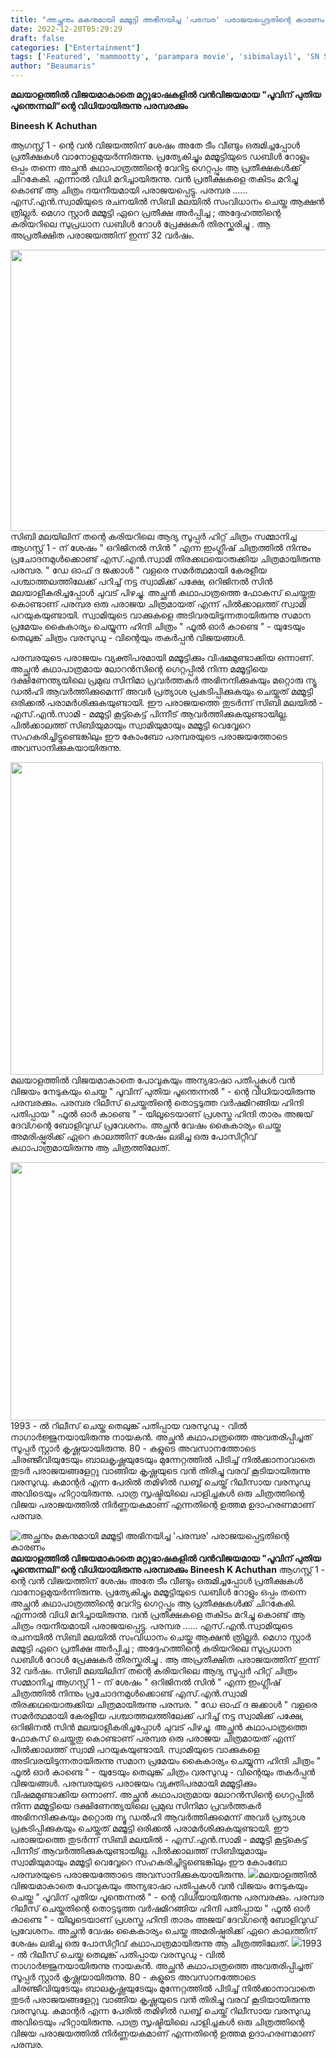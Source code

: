 ```yaml
---
title: "അച്ഛനും മകനുമായി മമ്മൂട്ടി അഭിനയിച്ച 'പരമ്പര' പരാജയപ്പെട്ടതിന്റെ കാരണം"
date: 2022-12-20T05:29:29
draft: false
categories: ["Entertainment"]
tags: ['Featured', 'mammootty', 'parampara movie', 'sibimalayil', 'SN Swami']
author: "Beaumaris"
---
```


<strong>മലയാളത്തിൽ വിജയമാകാതെ മറ്റുഭാഷകളിൽ വൻവിജയമായ "പൂവിന് പുതിയ പൂന്തെന്നലി"ന്റെ വിധിയായിരുന്നു പരമ്പരക്കും</strong>

<strong>Bineesh K Achuthan</strong>

ആഗസ്റ്റ് 1 - ന്റെ വൻ വിജയത്തിന് ശേഷം അതേ ടീം വീണ്ടും ഒരുമിച്ചപ്പോൾ പ്രതീക്ഷകൾ വാനോളമുയർന്നിരുന്നു. പ്രത്യേകിച്ചും മമ്മൂട്ടിയുടെ ഡബിൾ റോളും ഒപ്പം തന്നെ അച്ഛൻ കഥാപാത്രത്തിന്റെ വേറിട്ട ഗെറ്റപ്പും ആ പ്രതീക്ഷകൾക്ക് ചിറകേകി. എന്നാൽ വിധി മറിച്ചായിരുന്നു. വൻ പ്രതീക്ഷകളെ തകിടം മറിച്ചു കൊണ്ട് ആ ചിത്രം ദയനീയമായി പരാജയപ്പെട്ടു. പരമ്പര ...... എസ്.എൻ.സ്വാമിയുടെ രചനയിൽ സിബി മലയിൽ സംവിധാനം ചെയ്ത ആക്ഷൻ ത്രില്ലർ. മെഗാ സ്റ്റാർ മമ്മൂട്ടി ഏറെ പ്രതീക്ഷ അർപ്പിച്ച ; അദ്ദേഹത്തിന്റെ കരിയറിലെ സുപ്രധാന ഡബിൾ റോൾ പ്രേക്ഷകർ തിരസ്ക്കരിച്ചു . ആ അപ്രതീക്ഷിത പരാജയത്തിന് ഇന്ന് 32 വർഷം.

<img class="size-large wp-image-367717 aligncenter" src="https://cdn.boolokam.com/articles/2022/12/GE-1024x576.jpg" alt="" width="800" height="450" />സിബി മലയിലിന് തന്റെ കരിയറിലെ ആദ്യ സൂപ്പർ ഹിറ്റ് ചിത്രം സമ്മാനിച്ച ആഗസ്റ്റ് 1 - ന് ശേഷം " ഒറിജിനൽ സിൻ " എന്ന ഇംഗ്ലീഷ് ചിത്രത്തിൽ നിന്നും പ്രചോദനമുൾക്കൊണ്ട് എസ്.എൻ.സ്വാമി തിരക്കഥയൊരുക്കിയ ചിത്രമായിരുന്നു പരമ്പര. " ഡേ ഓഫ് ദ ജക്കാൾ " വളരെ സമർത്ഥമായി കേരളീയ പശ്ചാത്തലത്തിലേക്ക് പറിച്ച് നട്ട സ്വാമിക്ക് പക്ഷേ, ഒറിജിനൽ സിൻ മലയാളീകരിച്ചപ്പോൾ ചുവട് പിഴച്ചു. അച്ഛൻ കഥാപാത്രത്തെ ഫോകസ് ചെയ്തതു കൊണ്ടാണ് പരമ്പര ഒരു പരാജയ ചിത്രമായത് എന്ന് പിൽക്കാലത്ത് സ്വാമി പറയുകയുണ്ടായി. സ്വാമിയുടെ വാക്കുകളെ അടിവരയിടുന്നതായിരുന്നു സമാന പ്രമേയം കൈകാര്യം ചെയ്യുന്ന ഹിന്ദി ചിത്രം " ഫൂൽ ഓർ കാണ്ടെ " - യുടേയും തെലുങ്ക് ചിത്രം വരസുഡു - വിന്റെയും തകർപ്പൻ വിജയങ്ങൾ.

പരമ്പരയുടെ പരാജയം വ്യക്തിപരമായി മമ്മൂട്ടിക്കും വിഷമമുണ്ടാക്കിയ ഒന്നാണ്. അച്ഛൻ കഥാപാത്രമായ ലോറൻസിന്റെ ഗെറ്റപ്പിൽ നിന്ന മമ്മൂട്ടിയെ ദക്ഷിണേന്ത്യയിലെ പ്രമുഖ സിനിമാ പ്രവർത്തകർ അഭിനന്ദിക്കുകയും മറ്റൊരു ന്യൂ ഡൽഹി ആവർത്തിക്കുമെന്ന് അവർ പ്രത്യാശ പ്രകടിപ്പിക്കുകയും ചെയ്തത് മമ്മൂട്ടി ഒരിക്കൽ പരാമർശിക്കുകയുണ്ടായി. ഈ പരാജയത്തെ തുടർന്ന് സിബി മലയിൽ - എസ്.എൻ.സാമി - മമ്മൂട്ടി കൂട്ട്കെട്ട് പിന്നീട് ആവർത്തിക്കുകയുണ്ടായില്ല. പിൽക്കാലത്ത് സിബിയുമായും സ്വാമിയുമായും മമ്മൂട്ടി വെവ്വേറെ സഹകരിച്ചിട്ടുണ്ടെങ്കിലും ഈ കോംബോ പരമ്പരയുടെ പരാജയത്തോടെ അവസാനിക്കുകയായിരുന്നു.

<img class="size-full wp-image-367718 aligncenter" src="https://cdn.boolokam.com/articles/2022/12/FFGGGGG.jpg" alt="" width="500" height="500" />മലയാളത്തിൽ വിജയമാകാതെ പോവുകയും അന്യഭാഷാ പതിപ്പുകൾ വൻ വിജയം നേടുകയും ചെയ്ത " പൂവിന് പുതിയ പൂന്തെന്നൽ " - ന്റെ വിധിയായിരുന്നു പരമ്പരക്കും. പരമ്പര റിലീസ് ചെയ്തതിന്റെ തൊട്ടടുത്ത വർഷമിറങ്ങിയ ഹിന്ദി പതിപ്പായ " ഫൂൽ ഓർ കാണ്ടെ " - യിലൂടെയാണ് പ്രശസ്ത ഹിന്ദി താരം അജയ് ദേവ്ഗന്റെ ബോളിവുഡ് പ്രവേശനം. അച്ഛൻ വേഷം കൈകാര്യം ചെയ്ത അമരിഷ്പുരിക്ക് ഏറെ കാലത്തിന് ശേഷം ലഭിച്ച ഒരു പോസിറ്റീവ് കഥാപാത്രമായിരുന്നു ആ ചിത്രത്തിലേത്.

<img class=" wp-image-367719 aligncenter" src="https://cdn.boolokam.com/articles/2022/12/R33.jpg" alt="" width="714" height="413" />1993 - ൽ റിലീസ് ചെയ്ത തെലുങ്ക് പതിപ്പായ വരസുഡു - വിൽ നാഗാർജ്ജുനയായിരുന്നു നായകൻ. അച്ഛൻ കഥാപാത്രത്തെ അവതരിപ്പിച്ചത് സൂപ്പർ സ്റ്റാർ കൃഷ്ണയായിരുന്നു. 80 - കളുടെ അവസാനത്തോടെ ചിരഞ്ജീവിയുടേയും ബാലകൃഷ്ണയുടേയും മുന്നേറ്റത്തിൽ പിടിച്ച് നിൽക്കാനാവാതെ തുടർ പരാജയങ്ങളേറ്റു വാങ്ങിയ കൃഷ്ണയുടെ വൻ തിരിച്ചു വരവ് കൂടിയായിരുന്നു വരസുഡു. കമാന്റർ എന്ന പേരിൽ തമിഴിൽ ഡബ്ബ് ചെയ്ത് റിലീസായ വരസുഡു അവിടെയും ഹിറ്റായിരുന്നു. പാത്ര സൃഷ്ടിയിലെ പാളിച്ചകൾ ഒരു ചിത്രത്തിന്റെ വിജയ പരാജയത്തിൽ നിർണ്ണയകമാണ് എന്നതിന്റെ ഉത്തമ ഉദാഹരണമാണ് പരമ്പര.


![അച്ഛനും മകനുമായി മമ്മൂട്ടി അഭിനയിച്ച 'പരമ്പര' പരാജയപ്പെട്ടതിന്റെ കാരണം](https://cdn.boolokam.com/articles/2022/12/GE-1024x576.jpg)**മലയാളത്തിൽ വിജയമാകാതെ മറ്റുഭാഷകളിൽ വൻവിജയമായ "പൂവിന് പുതിയ പൂന്തെന്നലി"ന്റെ വിധിയായിരുന്നു പരമ്പരക്കും** **Bineesh K Achuthan** ആഗസ്റ്റ് 1 - ന്റെ വൻ വിജയത്തിന് ശേഷം അതേ ടീം വീണ്ടും ഒരുമിച്ചപ്പോൾ പ്രതീക്ഷകൾ വാനോളമുയർന്നിരുന്നു. പ്രത്യേകിച്ചും മമ്മൂട്ടിയുടെ ഡബിൾ റോളും ഒപ്പം തന്നെ അച്ഛൻ കഥാപാത്രത്തിന്റെ വേറിട്ട ഗെറ്റപ്പും ആ പ്രതീക്ഷകൾക്ക് ചിറകേകി. എന്നാൽ വിധി മറിച്ചായിരുന്നു. വൻ പ്രതീക്ഷകളെ തകിടം മറിച്ചു കൊണ്ട് ആ ചിത്രം ദയനീയമായി പരാജയപ്പെട്ടു. പരമ്പര ...... എസ്.എൻ.സ്വാമിയുടെ രചനയിൽ സിബി മലയിൽ സംവിധാനം ചെയ്ത ആക്ഷൻ ത്രില്ലർ. മെഗാ സ്റ്റാർ മമ്മൂട്ടി ഏറെ പ്രതീക്ഷ അർപ്പിച്ച ; അദ്ദേഹത്തിന്റെ കരിയറിലെ സുപ്രധാന ഡബിൾ റോൾ പ്രേക്ഷകർ തിരസ്ക്കരിച്ചു . ആ അപ്രതീക്ഷിത പരാജയത്തിന് ഇന്ന് 32 വർഷം. സിബി മലയിലിന് തന്റെ കരിയറിലെ ആദ്യ സൂപ്പർ ഹിറ്റ് ചിത്രം സമ്മാനിച്ച ആഗസ്റ്റ് 1 - ന് ശേഷം " ഒറിജിനൽ സിൻ " എന്ന ഇംഗ്ലീഷ് ചിത്രത്തിൽ നിന്നും പ്രചോദനമുൾക്കൊണ്ട് എസ്.എൻ.സ്വാമി തിരക്കഥയൊരുക്കിയ ചിത്രമായിരുന്നു പരമ്പര. " ഡേ ഓഫ് ദ ജക്കാൾ " വളരെ സമർത്ഥമായി കേരളീയ പശ്ചാത്തലത്തിലേക്ക് പറിച്ച് നട്ട സ്വാമിക്ക് പക്ഷേ, ഒറിജിനൽ സിൻ മലയാളീകരിച്ചപ്പോൾ ചുവട് പിഴച്ചു. അച്ഛൻ കഥാപാത്രത്തെ ഫോകസ് ചെയ്തതു കൊണ്ടാണ് പരമ്പര ഒരു പരാജയ ചിത്രമായത് എന്ന് പിൽക്കാലത്ത് സ്വാമി പറയുകയുണ്ടായി. സ്വാമിയുടെ വാക്കുകളെ അടിവരയിടുന്നതായിരുന്നു സമാന പ്രമേയം കൈകാര്യം ചെയ്യുന്ന ഹിന്ദി ചിത്രം " ഫൂൽ ഓർ കാണ്ടെ " - യുടേയും തെലുങ്ക് ചിത്രം വരസുഡു - വിന്റെയും തകർപ്പൻ വിജയങ്ങൾ. പരമ്പരയുടെ പരാജയം വ്യക്തിപരമായി മമ്മൂട്ടിക്കും വിഷമമുണ്ടാക്കിയ ഒന്നാണ്. അച്ഛൻ കഥാപാത്രമായ ലോറൻസിന്റെ ഗെറ്റപ്പിൽ നിന്ന മമ്മൂട്ടിയെ ദക്ഷിണേന്ത്യയിലെ പ്രമുഖ സിനിമാ പ്രവർത്തകർ അഭിനന്ദിക്കുകയും മറ്റൊരു ന്യൂ ഡൽഹി ആവർത്തിക്കുമെന്ന് അവർ പ്രത്യാശ പ്രകടിപ്പിക്കുകയും ചെയ്തത് മമ്മൂട്ടി ഒരിക്കൽ പരാമർശിക്കുകയുണ്ടായി. ഈ പരാജയത്തെ തുടർന്ന് സിബി മലയിൽ - എസ്.എൻ.സാമി - മമ്മൂട്ടി കൂട്ട്കെട്ട് പിന്നീട് ആവർത്തിക്കുകയുണ്ടായില്ല. പിൽക്കാലത്ത് സിബിയുമായും സ്വാമിയുമായും മമ്മൂട്ടി വെവ്വേറെ സഹകരിച്ചിട്ടുണ്ടെങ്കിലും ഈ കോംബോ പരമ്പരയുടെ പരാജയത്തോടെ അവസാനിക്കുകയായിരുന്നു. ![](https://cdn.boolokam.com/articles/2022/12/FFGGGGG.jpg)മലയാളത്തിൽ വിജയമാകാതെ പോവുകയും അന്യഭാഷാ പതിപ്പുകൾ വൻ വിജയം നേടുകയും ചെയ്ത " പൂവിന് പുതിയ പൂന്തെന്നൽ " - ന്റെ വിധിയായിരുന്നു പരമ്പരക്കും. പരമ്പര റിലീസ് ചെയ്തതിന്റെ തൊട്ടടുത്ത വർഷമിറങ്ങിയ ഹിന്ദി പതിപ്പായ " ഫൂൽ ഓർ കാണ്ടെ " - യിലൂടെയാണ് പ്രശസ്ത ഹിന്ദി താരം അജയ് ദേവ്ഗന്റെ ബോളിവുഡ് പ്രവേശനം. അച്ഛൻ വേഷം കൈകാര്യം ചെയ്ത അമരിഷ്പുരിക്ക് ഏറെ കാലത്തിന് ശേഷം ലഭിച്ച ഒരു പോസിറ്റീവ് കഥാപാത്രമായിരുന്നു ആ ചിത്രത്തിലേത്. ![](https://cdn.boolokam.com/articles/2022/12/R33.jpg)1993 - ൽ റിലീസ് ചെയ്ത തെലുങ്ക് പതിപ്പായ വരസുഡു - വിൽ നാഗാർജ്ജുനയായിരുന്നു നായകൻ. അച്ഛൻ കഥാപാത്രത്തെ അവതരിപ്പിച്ചത് സൂപ്പർ സ്റ്റാർ കൃഷ്ണയായിരുന്നു. 80 - കളുടെ അവസാനത്തോടെ ചിരഞ്ജീവിയുടേയും ബാലകൃഷ്ണയുടേയും മുന്നേറ്റത്തിൽ പിടിച്ച് നിൽക്കാനാവാതെ തുടർ പരാജയങ്ങളേറ്റു വാങ്ങിയ കൃഷ്ണയുടെ വൻ തിരിച്ചു വരവ് കൂടിയായിരുന്നു വരസുഡു. കമാന്റർ എന്ന പേരിൽ തമിഴിൽ ഡബ്ബ് ചെയ്ത് റിലീസായ വരസുഡു അവിടെയും ഹിറ്റായിരുന്നു. പാത്ര സൃഷ്ടിയിലെ പാളിച്ചകൾ ഒരു ചിത്രത്തിന്റെ വിജയ പരാജയത്തിൽ നിർണ്ണയകമാണ് എന്നതിന്റെ ഉത്തമ ഉദാഹരണമാണ് പരമ്പര.
